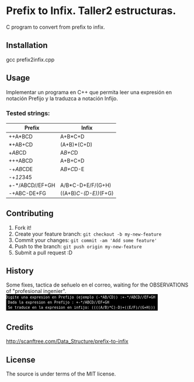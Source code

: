 # Prefix to Infix. Taller2 estructuras.

C program to convert from prefix to infix.

## Installation

gcc prefix2infix.cpp

## Usage
Implementar un programa en C++ que permita leer una expresión en notación Prefijo y la traduzca a notación Infijo.

### Tested strings:

Prefix | Infix
------------ | -------------
++A*BCD | A+B*C+D |ABC*+D+
*+AB+CD | (A+B)*(C+D) |AB+CD+*
+*AB*CD | A*B+C*D |AB*CD*+
+++ABCD | A+B+C+D |AB+C+D+
-+*AB*CDE |A*B+C*D-E
-+*12*345 |
+-*/ABCD//EF+GH |A/B*C-D+E/F/(G+H)
*-*+ABC-DE+FG   |((A+B)*C-(D-E))*(F+G)

## Contributing

1. Fork it!
2. Create your feature branch: `git checkout -b my-new-feature`
3. Commit your changes: `git commit -am 'Add some feature'`
4. Push to the branch: `git push origin my-new-feature`
5. Submit a pull request :D

## History

Some fixes, tactica de señuelo en el correo, waiting for the OBSERVATIONS of "profesional ingenier".
![Window test.](/images/prefix2infix.png)

## Credits

http://scanftree.com/Data_Structure/prefix-to-infix

## License

The source is under terms of the MIT license.
